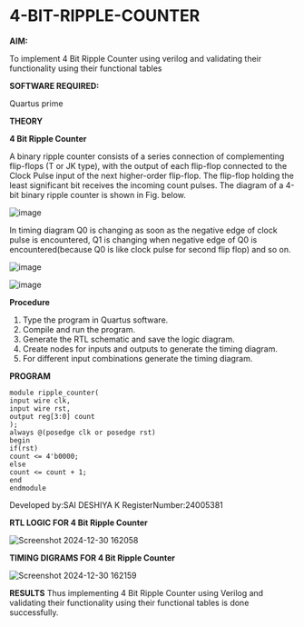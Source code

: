 # 4-BIT-RIPPLE-COUNTER

**AIM:**

To implement  4 Bit Ripple Counter using verilog and validating their functionality using their functional tables

**SOFTWARE REQUIRED:**

Quartus prime

**THEORY**

**4 Bit Ripple Counter**

A binary ripple counter consists of a series connection of complementing flip-flops (T or JK type), with the output of each flip-flop connected to the Clock Pulse input of the next higher-order flip-flop. The flip-flop holding the least significant bit receives the incoming count pulses. The diagram of a 4-bit binary ripple counter is shown in Fig. below.

![image](https://github.com/naavaneetha/4-BIT-RIPPLE-COUNTER/assets/154305477/cb4b74d4-31ab-4359-95d0-d22e67daba13)

In timing diagram Q0 is changing as soon as the negative edge of clock pulse is encountered, Q1 is changing when negative edge of Q0 is encountered(because Q0 is like clock pulse for second flip flop) and so on.

![image](https://github.com/naavaneetha/4-BIT-RIPPLE-COUNTER/assets/154305477/a573a7d6-014e-4e54-93e6-e2ac9530960b)

![image](https://github.com/naavaneetha/4-BIT-RIPPLE-COUNTER/assets/154305477/85e1958a-2fc1-49bb-9a9f-d58ccbf3663c)

**Procedure**
1. Type the program in Quartus software.
2. Compile and run the program.
3. Generate the RTL schematic and save the logic diagram.
4. Create nodes for inputs and outputs to generate the timing diagram.
5. For different input combinations generate the timing diagram.

**PROGRAM**
```
module ripple_counter(
input wire clk,
input wire rst,
output reg[3:0] count
);
always @(posedge clk or posedge rst)
begin
if(rst)
count <= 4'b0000;
else
count <= count + 1;
end
endmodule
```

 Developed by:SAI DESHIYA K  RegisterNumber:24005381


**RTL LOGIC FOR 4 Bit Ripple Counter**

![Screenshot 2024-12-30 162058](https://github.com/user-attachments/assets/cffdbf3f-f1d4-4e52-a31b-9f259ac4f58b)

**TIMING DIGRAMS FOR 4 Bit Ripple Counter**

![Screenshot 2024-12-30 162159](https://github.com/user-attachments/assets/e3ed5ba9-f18d-4ac9-a52c-0205b1caaaaa)

**RESULTS**
Thus implementing 4 Bit Ripple Counter using Verilog and validating their
functionality using their functional tables is done successfully.

